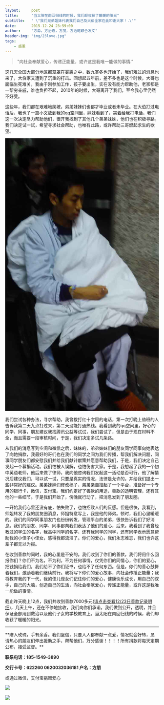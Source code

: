 ```yaml
---
layout:     post
title:      "当太阳在南回归线的时候，我们却收获了暖暖的阳光"
subtitle:   " \"我们兄弟姐妹代表我们自己及大伯全家在此叩谢大家！.\""
date:       2015-12-24 23:59:00
author:     "方淼，方治霞，方朋，方治乾联合发文"
header-img: "img/23love.jpg"
tags:
    - 感恩
---
```


> "向社会奉献爱心，传递正能量，或许这是我唯一能做的事情.”

这几天全国大部分地区都笼罩在雾霾之中，数九寒冬也开始了，我们难过的消息也来了，大伯家又遭到了沉重的打击。回想起五年前，差不多也是这个时候，大哥也面临生死难关，我由于刚参加工作，孩子要出生，实在没有能力帮助他，老家都是一帮穷亲戚，谁也负担不起，2010年的时候，大哥离开了我们，至今我心里仍然不好受。

这些年，我们都在艰难地爬坡，弟弟妹妹们也都才毕业或者未毕业。在大伯打过电话后，我也了一篇小文放到我的qq空间里，妹妹看到了，哭着给我打电话，我们这一次决定尽力帮助他们，很开我找到了其他几个弟弟妹妹，他们也在积极寻路。我们决定试一试，希望寻求社会帮助，也唯有此路，或许帮助三哥燃起求生的欲望。

![](img/56.pic.jpg)

我们尝试各种办法，寻求帮助，我曾拨打红十字回的电话，第一次打晚上值班的人告诉我第二天九点打过来，第二天没能打通热线。我看到我的qq空间里，好心的同学，同事，朋友建议我找腾讯公益等试试，我们尝试了，但是由于现在材料不全，而且需要一段审核时间，于是，我们决定多试几条路。

从我们的消息写到空间和微信之后，妹妹的，弟弟妹妹们的朋友同学同事向她表达了向她捐款，我最好的哥们也在我们的同学之间为我们传播，帮我们解决问题，同事同学朋友们都安慰我们并给我们献计献策并愿意帮助我们，于是，我们决定自己发起一个募捐活动。我们怕被人误解，也怕伤害大家。于是，我想起了我的一个初中英语老师，他后来做了律师，我向他咨询我们发起这一活动是否可行，他了解情况后建议我们，可以试一试，只要是真实的情况，法律是允许的，并给我们提出一些非常好的建议。弟弟妹妹们修改稿子，弟弟亲自搭起了一个平台，准备好一个专用的银行卡，微信，支付宝。我们约定好了善款的用途，善款的透明管理，还有其他的一些细节。于是我们开始了，傍晚就行动了，把消息发到了朋友圈。

一开始我们心里还没有底，怕失败了，也怕招致人们的反感。但是很快，我看到，师姐转发了我的朋友圈消息，师姐特意写上，我是他的师弟。顿时，我们心里暖暖的。我们的同学同事朋友门也纷纷转发，管理平台的弟弟，很快告诉我们了好消息。我们的朋友、同学、同事都向我们表达了他们的爱心，后来，我看到了我曾经教过的学生的名字，我高中同学的名字，还有我同学的同学，还有同学表示愿意帮助我的小侄子小侄女，感得我都流泪了。你们的爱心，我们永志难忘，我们也许这辈子都无以为报。

在收到善款的同时，我的心里是不安的。我们收到了你们的善款，我们将用什么回报你们？你们不为名，不为利，不为任何事情，仅凭你们的同情心，你们的爱心，把钱捐给我们，我们给不了你们证书，也给不了任何东西。但是，你们的善心鼓舞着我们，激励着我们继续前行。我将写下你们的爱心故事，向社会传播正能量；我将教育我的下一代，我的侄儿侄女们记住你们的爱心，健康快乐成长，用自己的双手，自己的大脑，创造自己的生活，向社会奉献爱心，传递正能量，或许这是我唯一能做的事情。

截止昨天晚上12点，我们共收到善款7000多元([请点击查看12/23日善款记录明细](http://paylove.github.io/2015/12/23/details/))，几天上午，还在不停地接收，我们向你们承诺，我们做到公开，透明，并且保证全部用到救治以及他们子女的学校教育上。当太阳在南回归线的时候，我们却收获了暖暖的阳光。


<hr>
**赠人玫瑰，手有余香。我们坚信，只要人人都奉献一点爱，情况就会好转，恳请热心的朋友们伸出援助之手，帮帮他们，万分感谢！！！！所有捐款将每天定期公布，接受监督。**


**联系电话：185-1549-3890**

**交行卡号：622260 0620032036181 户名：方朋**

或通过微信，支付宝捐赠爱心

![](http://beginman.qiniudn.com/weixin.jpeg)

![](http://beginman.qiniudn.com/zhifubao.jpeg)




